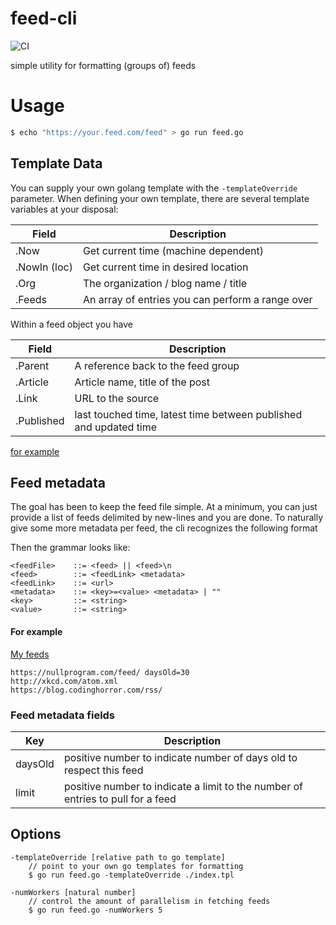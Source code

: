 feed-cli
===
![CI](https://github.com/nhomble/feed-cli/workflows/CI/badge.svg)

simple utility for formatting (groups of) feeds

# Usage
```bash
$ echo "https://your.feed.com/feed" > go run feed.go
```

## Template Data
You can supply your own golang template with the ```-templateOverride``` parameter. When defining your own template, there
are several template variables at your disposal:

|Field          |Description|
|-----          |-----------|
|.Now           |Get current time (machine dependent)|
|.NowIn (loc)   |Get current time in desired location|
|.Org           |The organization / blog name / title|
|.Feeds         |An array of entries you can perform a range over|

Within a feed object you have

|Field          |Description|
|----           |-----------|
|.Parent        |A reference back to the feed group |
|.Article       |Article name, title of the post |
|.Link          |URL to the source|
|.Published     |last touched time, latest time between published and updated time|

[for example](https://github.com/nhomble/fdmi/blob/master/index.tpl)

## Feed metadata
The goal has been to keep the feed file simple. At a minimum, you can just provide
a list of feeds delimited by new-lines and you are done. To naturally give some more metadata per feed, the
cli recognizes the following format

Then the grammar looks like:

```text
<feedFile>    ::= <feed> || <feed>\n
<feed>        ::= <feedLink> <metadata>
<feedLink>    ::= <url>
<metadata>    ::= <key>=<value> <metadata> | ""
<key>         ::= <string>
<value>       ::= <string>
```

#### For example
[My feeds](https://github.com/nhomble/fdmi/blob/master/feeds)
```text
https://nullprogram.com/feed/ daysOld=30
http://xkcd.com/atom.xml
https://blog.codinghorror.com/rss/
```

### Feed metadata fields

|Key|Description|
|---|-----------|
|daysOld|positive number to indicate number of days old to respect this feed|
|limit|positive number to indicate a limit to the number of entries to pull for a feed|

## Options
```text
-templateOverride [relative path to go template]
    // point to your own go templates for formatting
    $ go run feed.go -templateOverride ./index.tpl 

-numWorkers [natural number]
    // control the amount of parallelism in fetching feeds
    $ go run feed.go -numWorkers 5
```